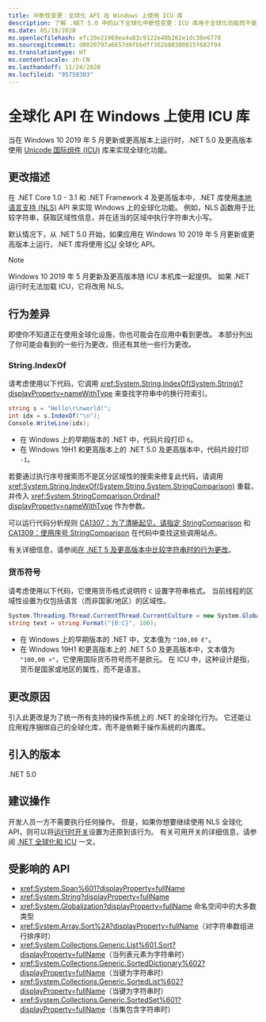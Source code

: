 ```yaml
---
title: 中断性变更：全球化 API 在 Windows 上使用 ICU 库
description: 了解 .NET 5.0 中的以下全球化中断性变更：ICU 库用于全球化功能而不是 NLS。
ms.date: 05/19/2020
ms.openlocfilehash: efc20e21969ea4a83c9122e40b262e1dc38e6770
ms.sourcegitcommit: d8020797a6657d0fbbdff362b80300815f682f94
ms.translationtype: HT
ms.contentlocale: zh-CN
ms.lasthandoff: 11/24/2020
ms.locfileid: "95759303"
---
```

# <a name="globalization-apis-use-icu-libraries-on-windows"></a>全球化 API 在 Windows 上使用 ICU 库

当在 Windows 10 2019 年 5 月更新或更高版本上运行时，.NET 5.0 及更高版本使用 [Unicode 国际组件 (ICU)](http://site.icu-project.org/home) 库来实现全球化功能。

## <a name="change-description"></a>更改描述

在 .NET Core 1.0 - 3.1 和 .NET Framework 4 及更高版本中，.NET 库使用[本地语言支持 (NLS)](/windows/win32/intl/national-language-support) API 来实现 Windows 上的全球化功能。 例如，NLS 函数用于比较字符串，获取区域性信息，并在适当的区域中执行字符串大小写。

默认情况下，从 .NET 5.0 开始，如果应用在 Windows 10 2019 年 5 月更新或更高版本上运行，.NET 库将使用 [ICU](http://site.icu-project.org/home) 全球化 API。

> [!NOTE]
> Windows 10 2019 年 5 月更新及更高版本随 ICU 本机库一起提供。 如果 .NET 运行时无法加载 ICU，它将改用 NLS。

## <a name="behavioral-differences"></a>行为差异

即使你不知道正在使用全球化设施，你也可能会在应用中看到更改。 本部分列出了你可能会看到的一些行为更改，但还有其他一些行为更改。

### <a name="stringindexof"></a>String.IndexOf

请考虑使用以下代码，它调用 <xref:System.String.IndexOf(System.String)?displayProperty=nameWithType> 来查找字符串中的换行符索引。

```csharp
string s = "Hello\r\nworld!";
int idx = s.IndexOf("\n");
Console.WriteLine(idx);
```

- 在 Windows 上的早期版本的 .NET 中，代码片段打印 `6`。
- 在 Windows 19H1 和更高版本上的 .NET 5.0 及更高版本中，代码片段打印 `-1`。

若要通过执行序号搜索而不是区分区域性的搜索来修复此代码，请调用 <xref:System.String.IndexOf(System.String,System.StringComparison)> 重载，并传入 <xref:System.StringComparison.Ordinal?displayProperty=nameWithType> 作为参数。

可以运行代码分析规则 [CA1307：为了清晰起见，请指定 StringComparison](../../../../fundamentals/code-analysis/quality-rules/ca1307.md) 和 [CA1309：使用序号 StringComparison](../../../../fundamentals/code-analysis/quality-rules/ca1309.md) 在代码中查找这些调用站点。

有关详细信息，请参阅[在 .NET 5 及更高版本中比较字符串时的行为更改](../../../../standard/base-types/string-comparison-net-5-plus.md)。

### <a name="currency-symbol"></a>货币符号

请考虑使用以下代码，它使用货币格式说明符 `C` 设置字符串格式。 当前线程的区域性设置为仅包括语言（而非国家/地区）的区域性。

```csharp
System.Threading.Thread.CurrentThread.CurrentCulture = new System.Globalization.CultureInfo("de");
string text = string.Format("{0:C}", 100);
```

- 在 Windows 上的早期版本的 .NET 中，文本值为 `"100,00 €"`。
- 在 Windows 19H1 和更高版本上的 .NET 5.0 及更高版本中，文本值为 `"100,00 ¤"`，它使用国际货币符号而不是欧元。 在 ICU 中，这种设计是指，货币是国家或地区的属性，而不是语言。

## <a name="reason-for-change"></a>更改原因

引入此更改是为了统一所有支持的操作系统上的 .NET 的全球化行为。 它还能让应用程序捆绑自己的全球化库，而不是依赖于操作系统的内置库。

## <a name="version-introduced"></a>引入的版本

.NET 5.0

## <a name="recommended-action"></a>建议操作

开发人员一方不需要执行任何操作。 但是，如果你想要继续使用 NLS 全球化 API，则可以将[运行时开关](../../../run-time-config/globalization.md#nls)设置为还原到该行为。 有关可用开关的详细信息，请参阅 [.NET 全球化和 ICU](../../../../standard/globalization-localization/globalization-icu.md) 一文。

## <a name="affected-apis"></a>受影响的 API

- <xref:System.Span%601?displayProperty=fullName>
- <xref:System.String?displayProperty=fullName>
- <xref:System.Globalization?displayProperty=fullName> 命名空间中的大多数类型
- <xref:System.Array.Sort%2A?displayProperty=fullName>（对字符串数组进行排序时）
- <xref:System.Collections.Generic.List%601.Sort?displayProperty=fullName>（当列表元素为字符串时）
- <xref:System.Collections.Generic.SortedDictionary%602?displayProperty=fullName>（当键为字符串时）
- <xref:System.Collections.Generic.SortedList%602?displayProperty=fullName>（当键为字符串时）
- <xref:System.Collections.Generic.SortedSet%601?displayProperty=fullName>（当集包含字符串时）

<!--

### Affected APIs

- ``T:System.Span`1``
- `T:System.String`
- `N:System.Globalization`
- `Overload:System.Array.Sort`
- ``M:System.Collections.Generic.List`1.Sort``
- ``T:System.Collections.Generic.SortedDictionary`2``
- ``T:System.Collections.Generic.SortedList`2``
- ``T:System.Collections.Generic.SortedSet`1``

### Category

- Core .NET libraries
- Globalization

-->
